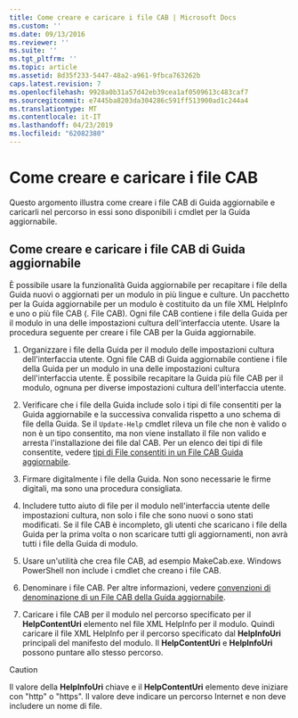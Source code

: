 ```yaml
---
title: Come creare e caricare i file CAB | Microsoft Docs
ms.custom: ''
ms.date: 09/13/2016
ms.reviewer: ''
ms.suite: ''
ms.tgt_pltfrm: ''
ms.topic: article
ms.assetid: 8d35f233-5447-48a2-a961-9fbca763262b
caps.latest.revision: 7
ms.openlocfilehash: 9928a0b31a57d42eb39cea1af0509613c483caf7
ms.sourcegitcommit: e7445ba8203da304286c591ff513900ad1c244a4
ms.translationtype: MT
ms.contentlocale: it-IT
ms.lasthandoff: 04/23/2019
ms.locfileid: "62082380"
---
```

# <a name="how-to-create-and-upload-cab-files"></a>Come creare e caricare i file CAB

Questo argomento illustra come creare i file CAB di Guida aggiornabile e caricarli nel percorso in essi sono disponibili i cmdlet per la Guida aggiornabile.

## <a name="how-to-create-and-upload-updatable-help-cab-files"></a>Come creare e caricare i file CAB di Guida aggiornabile

È possibile usare la funzionalità Guida aggiornabile per recapitare i file della Guida nuovi o aggiornati per un modulo in più lingue e culture. Un pacchetto per la Guida aggiornabile per un modulo è costituito da un file XML HelpInfo e uno o più file CAB (. File CAB). Ogni file CAB contiene i file della Guida per il modulo in una delle impostazioni cultura dell'interfaccia utente. Usare la procedura seguente per creare i file CAB per la Guida aggiornabile.

1. Organizzare i file della Guida per il modulo delle impostazioni cultura dell'interfaccia utente. Ogni file CAB di Guida aggiornabile contiene i file della Guida per un modulo in una delle impostazioni cultura dell'interfaccia utente. È possibile recapitare la Guida più file CAB per il modulo, ognuna per diverse impostazioni cultura dell'interfaccia utente.

2. Verificare che i file della Guida include solo i tipi di file consentiti per la Guida aggiornabile e la successiva convalida rispetto a uno schema di file della Guida. Se il `Update-Help` cmdlet rileva un file che non è valido o non è un tipo consentito, ma non viene installato il file non valido e arresta l'installazione dei file dal CAB. Per un elenco dei tipi di file consentite, vedere [tipi di File consentiti in un File CAB Guida aggiornabile](./file-types-permitted-in-an-updatable-help-cab-file.md).

3. Firmare digitalmente i file della Guida. Non sono necessarie le firme digitali, ma sono una procedura consigliata.

4. Includere tutto aiuto di file per il modulo nell'interfaccia utente delle impostazioni cultura, non solo i file che sono nuovi o sono stati modificati. Se il file CAB è incompleto, gli utenti che scaricano i file della Guida per la prima volta o non scaricare tutti gli aggiornamenti, non avrà tutti i file della Guida di modulo.

5. Usare un'utilità che crea file CAB, ad esempio MakeCab.exe. Windows PowerShell non include i cmdlet che creano i file CAB.

6. Denominare i file CAB. Per altre informazioni, vedere [convenzioni di denominazione di un File CAB della Guida aggiornabile](./how-to-name-an-updatable-help-cab-file.md).

7. Caricare i file CAB per il modulo nel percorso specificato per il **HelpContentUri** elemento nel file XML HelpInfo per il modulo. Quindi caricare il file XML HelpInfo per il percorso specificato dal **HelpInfoUri** principali del manifesto del modulo. Il **HelpContentUri** e **HelpInfoUri** possono puntare allo stesso percorso.

> [!CAUTION]
> Il valore della **HelpInfoUri** chiave e il **HelpContentUri** elemento deve iniziare con "http" o "https". Il valore deve indicare un percorso Internet e non deve includere un nome di file.